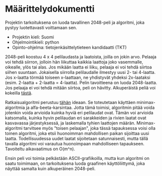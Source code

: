 # Määrittelydokumentti

Projektin tarkoituksena on luoda tavallinen 2048-peli ja algoritmi, joka pystyy luotettavasti voittamaan sen.

- Projektin kieli: Suomi
- Ohjelmointikieli: python
- Opinto-ohjelma: tietojenkäsittelytieteen kandidaatti (TKT)

2048-peli koostuu 4 x 4 pelilaudasta ja laatoista, joilla on jokin arvo. Pelaaja voi tehdä siirron, jolloin hän liikuttaa kaikkia laattoja joko vasemmalle, oikealle, ylös tai alas. Jos mikään laatta ei liiku, pelaaja ei voi tehdä siirtoa siihen suuntaan. Jokaisella siirrolla pelilaudalle ilmestyy uusi 2- tai 4-laatta. Jos x-laatta törmää toiseen x-laattaan, ne yhdistyvät yhdeksi 2x-laataksi (esim. 2-laatta + 2-laatta = 4-laatta). Pelin tavoitteena on luoda 2048-laatta. Jos pelaaja ei voi tehdä mitään siirtoa, peli on hävitty. Alkuperäistä peliä voi kokeilla [tästä](https://play2048.co/).

Ratkaisualgoritmi perustuu [tähän](https://stackoverflow.com/questions/22342854/what-is-the-optimal-algorithm-for-the-game-2048/22389702#22389702) ideaan. Se toteutetaan käyttäen minimax-algoritmia ja alfa-beeta-karsintaa. Jotta tämä toimisi, algoritmin pitää voida jotenkin voida arvioida kuinka hyviä eri pelilaudat ovat. Tämän voi arvioida katsomalla, kuinka hyvin pelilaudan eri sarakkeiden ja rivien laatat ovat kasvavassa järjestyksessä, ja laskemalla tyhien laattojen määrän. Minimax-algoritmi tarvitsee myös "toisen pelaajan", joka tässä tapauksessa voisi olla toinen algoritmi, joka etsii huonoimman mahdollisen paikan sijoittaa uusi laatta. Todellisuudessa uudet laatat sijoitetaan satunnaisesti, mutta tällä tavalla algoritmi voi varautua huonoimpaan mahdolliseen tapaukseen. Tavoiteltu aikavaatimus on O(m^n).

Ensin peli voi toimia pelkästään ASCII-grafiikoilla, mutta kun algoritmi on saatu toimimaan, on tarkoituksena luoda graafinen käyttöliittymä, joka näyttää samalta kuin alkuperäinen 2048-peli.
